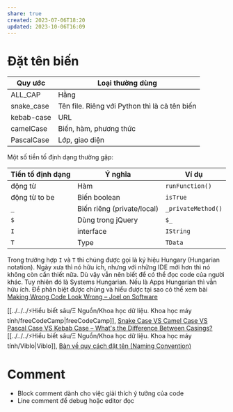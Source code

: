 ```yaml
---
share: true
created: 2023-07-06T18:20
updated: 2023-10-06T16:09
---
```

# Đặt tên biến

| Quy ước    | Loại thường dùng                              |
| ---------- | --------------------------------------------- |
| ALL_CAP    | Hằng                                          |
| snake_case | Tên file. Riêng với Python thì là cả tên biến |
| kebab-case | URL                                           |
| camelCase  | Biến, hàm, phương thức                        |
| PascalCase | Lớp, giao diện                                |

Một số tiền tố định dạng thường gặp:

| Tiền tố định dạng | Ý nghĩa                    | Ví dụ              |
| ----------------- | -------------------------- | ------------------ |
| động từ           | Hàm                        | `runFunction()`    |
| động từ to be     | Biến boolean               | `isTrue`           |
| `_`               | Biến riêng (private/local) | `_privateMethod()` |
| `$`               | Dùng trong jQuery          | `$_`               |
| `I`               | interface                  | `IString`          |
| `T`               | Type                       | `TData`            |

Trong trường hợp `I` và `T` thì chúng được gọi là ký hiệu Hungary (Hungarian notation). Ngày xưa thì nó hữu ích, nhưng với những IDE mới hơn thì nó không còn cần thiết nữa. Dù vậy vẫn nên biết để có thể đọc code của người khác. Tuy nhiên đó là Systems Hungarian. Nếu là Apps Hungarian thì vẫn hữu ích. Để phân biệt được chúng và hiểu được tại sao có thể xem bài [Making Wrong Code Look Wrong – Joel on Software](https://www.joelonsoftware.com/2005/05/11/making-wrong-code-look-wrong/)

[[../../../⚡Hiểu biết sâu/Ξ Nguồn/Khoa học dữ liệu. Khoa học máy tính/freeCodeCamp|freeCodeCamp]], [Snake Case VS Camel Case VS Pascal Case VS Kebab Case – What's the Difference Between Casings?](https://www.freecodecamp.org/news/snake-case-vs-camel-case-vs-pascal-case-vs-kebab-case-whats-the-difference/)
[[../../../⚡Hiểu biết sâu/Ξ Nguồn/Khoa học dữ liệu. Khoa học máy tính/Viblo|Viblo]], [Bàn về quy cách đặt tên (Naming Convention)](https://viblo.asia/p/ban-ve-quy-cach-dat-ten-naming-convention-3P0lPyem5ox)
# Comment
- Block comment dành cho việc giải thích ý tưởng của code
- Line comment để debug hoặc editor đọc
